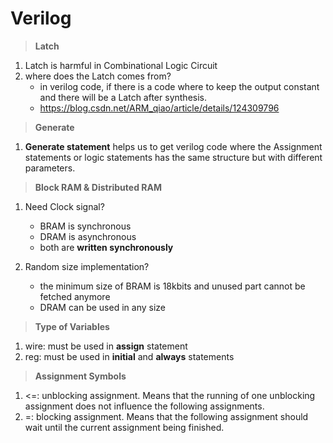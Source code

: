 # Verilog

> **Latch**
1. Latch is harmful in Combinational Logic Circuit
2. where does the Latch comes from?
   - in verilog code, if there is a code where to keep the output constant and there will be a Latch after synthesis.
   - https://blog.csdn.net/ARM_qiao/article/details/124309796

> **Generate**
1. **Generate statement** helps us to get verilog code where the Assignment statements or logic statements has the same structure but with different parameters.


> **Block RAM & Distributed RAM**

1. Need Clock signal?
   - BRAM is synchronous
   - DRAM is asynchronous
   - both are **written synchronously**



2. Random size implementation?
   - the minimum size of BRAM is 18kbits and unused part cannot be fetched anymore
   - DRAM can be used in any size

> **Type of Variables**
1. wire: must be used in __assign__ statement
2. reg: must be used in __initial__ and __always__ statements

> **Assignment Symbols**
1. <=: unblocking assignment. Means that the running of one unblocking assignment does not influence the following assignments.
2. =: blocking assignment. Means that the following assignment should wait until the current assignment being finished.